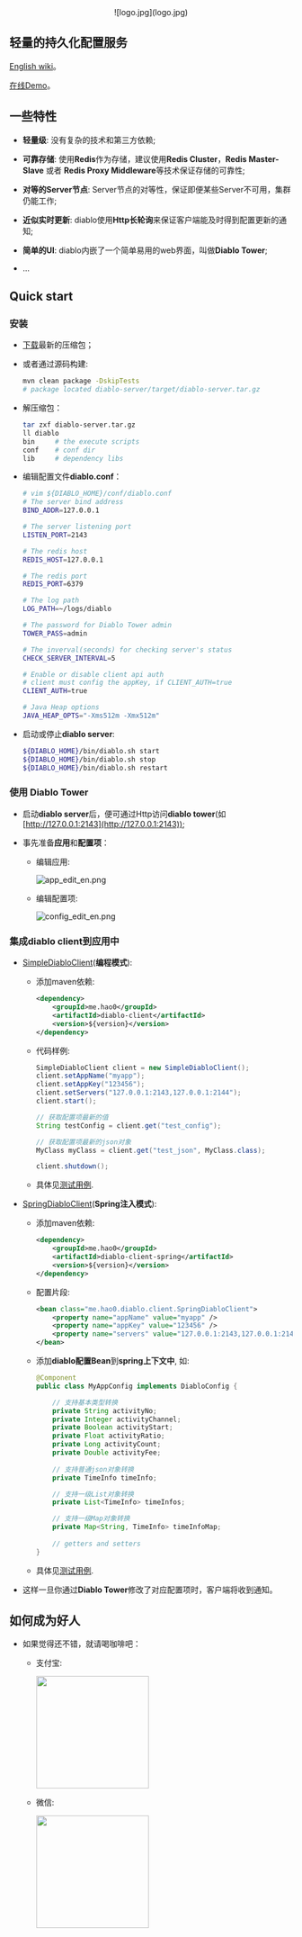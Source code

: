 <center>![logo.jpg](logo.jpg)</center>

轻量的持久化配置服务
---

[English wiki](README_EN.md)。

<a href="http://diablo.hao0.me" target="_blank">在线Demo</a>。

## 一些特性

+ **轻量级**: 没有复杂的技术和第三方依赖;

+ **可靠存储**: 使用**Redis**作为存储，建议使用**Redis Cluster**，**Redis Master-Slave** 或者 **Redis Proxy Middleware**等技术保证存储的可靠性;

+ **对等的Server节点**: Server节点的对等性，保证即便某些Server不可用，集群仍能工作;

+ **近似实时更新**: diablo使用**Http长轮询**来保证客户端能及时得到配置更新的通知;

+ **简单的UI**: diablo内嵌了一个简单易用的web界面，叫做**Diablo Tower**;

+ ...


## Quick start

### 安装

+ [下载](https://github.com/ihaolin/diablo/releases)最新的压缩包；
+ 或者通过源码构建:

	```bash
	mvn clean package -DskipTests
	# package located diablo-server/target/diablo-server.tar.gz
	```

+ 解压缩包：

	```bash
	tar zxf diablo-server.tar.gz
	ll diablo
	bin		# the execute scripts
	conf	# conf dir
	lib		# dependency libs
	```	

+ 编辑配置文件**diablo.conf**：

	```bash
	# vim ${DIABLO_HOME}/conf/diablo.conf
	# The server bind address
	BIND_ADDR=127.0.0.1
	
	# The server listening port
	LISTEN_PORT=2143
	
	# The redis host
	REDIS_HOST=127.0.0.1
	
	# The redis port
	REDIS_PORT=6379
	
	# The log path
	LOG_PATH=~/logs/diablo
	
	# The password for Diablo Tower admin
	TOWER_PASS=admin
	
	# The inverval(seconds) for checking server's status
	CHECK_SERVER_INTERVAL=5
	
	# Enable or disable client api auth
	# client must config the appKey, if CLIENT_AUTH=true
	CLIENT_AUTH=true
	
	# Java Heap options
	JAVA_HEAP_OPTS="-Xms512m -Xmx512m"
	```

+ 启动或停止**diablo server**:

	```bash
	${DIABLO_HOME}/bin/diablo.sh start
	${DIABLO_HOME}/bin/diablo.sh stop
	${DIABLO_HOME}/bin/diablo.sh restart
	```

### 使用 Diablo Tower

+ 启动**diablo server**后，便可通过Http访问**diablo tower**(如[http://127.0.0.1:2143](http://127.0.0.1:2143));

+ 事先准备**应用**和**配置项**：
	
	+ 编辑应用: 
		
		![app_edit_en.png](snapshots/app_edit_en.png)
	
	+ 编辑配置项:

		![config_edit_en.png](snapshots/config_edit_en.png)

### 集成diablo client到应用中

+ [SimpleDiabloClient](diablo-client/src/main/java/me/hao0/diablo/client/SimpleDiabloClient)(**编程模式**):
	
	+ 添加maven依赖:

		```xml
		<dependency>
            <groupId>me.hao0</groupId>
            <artifactId>diablo-client</artifactId>
            <version>${version}</version>
    	</dependency>
		```
	
	+ 代码样例:

		```java
		SimpleDiabloClient client = new SimpleDiabloClient();
       client.setAppName("myapp");
       client.setAppKey("123456");
       client.setServers("127.0.0.1:2143,127.0.0.1:2144");
       client.start();
       
       // 获取配置项最新的值
       String testConfig = client.get("test_config");
       
       // 获取配置项最新的json对象
       MyClass myClass = client.get("test_json", MyClass.class);
       
       client.shutdown();
		```
	+ 具体见[测试用例](diablo-client/src/test/java/me/hao0/diablo/client/SimpleDiabloClientTests.java).

+ [SpringDiabloClient](diablo-client-spring/src/main/java/me/hao0/diablo/client/SpringDiabloClient)(**Spring注入模式**):

	+ 添加maven依赖:

		```xml
		<dependency>
            <groupId>me.hao0</groupId>
            <artifactId>diablo-client-spring</artifactId>
            <version>${version}</version>
    	</dependency>
		```
	
	+ 配置片段:

		```xml
		<bean class="me.hao0.diablo.client.SpringDiabloClient">
			<property name="appName" value="myapp" />
			<property name="appKey" value="123456" />
			<property name="servers" value="127.0.0.1:2143,127.0.0.1:2144" />
		</bean>
		```
	
	+ 添加**diablo配置Bean**到**spring上下文中**, 如:

		```java
		@Component
		public class MyAppConfig implements DiabloConfig {
		
			// 支持基本类型转换 
		    private String activityNo;
		    private Integer activityChannel;
		    private Boolean activityStart;
		    private Float activityRatio;
		    private Long activityCount;
		    private Double activityFee;
		 
		    // 支持普通json对象转换
		    private TimeInfo timeInfo;
		
		    // 支持一级List对象转换
		    private List<TimeInfo> timeInfos;
		
		    // 支持一级Map对象转换
		    private Map<String, TimeInfo> timeInfoMap;
			
			// getters and setters
		}
		```
		
	
	+ 具体见[测试用例](diablo-client-spring/src/test/java/me/hao0/diablo/client/SpringDiabloClientTests.java).

+ 这样一旦你通过**Diablo Tower**修改了对应配置项时，客户端将收到通知。

## 如何成为好人

+ 如果觉得还不错，就请喝咖啡吧：

	+ 支付宝:
		
		<img src="alipay.png" width="200">
	
	+ 微信:
	   
	   <img src="wechat.png" width="200">    
	   
		 